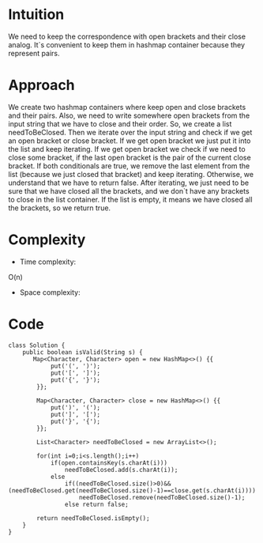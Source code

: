 # Intuition
<!-- Describe your first thoughts on how to solve this problem. -->
We need to keep the correspondence with open brackets and their close analog. It`s convenient to keep them in hashmap container because they represent pairs. 
# Approach
<!-- Describe your approach to solving the problem. -->
We create two hashmap containers where keep open and close brackets and their pairs. Also, we need to write somewhere open brackets from the input string that we have to close and their order. So, we create a list needToBeClosed. Then we iterate over the input string and check if we get an open bracket or close bracket. If we get open bracket we just put it into the list and keep iterating. If we get open bracket we check if we need to close some bracket, if the last open bracket is the pair of the current close bracket. If both conditionals are true, we remove the last element from the list (because we just closed that bracket) and keep iterating. Otherwise, we understand that we have to return false. After iterating, we just need to be sure that we have closed all the brackets, and we don`t have any brackets to close in the list container. If the list is empty, it means we have closed all the brackets, so we return true. 
# Complexity
- Time complexity:
<!-- Add your time complexity here, e.g. $$O(n)$$ -->
O(n)
- Space complexity:
<!-- Add your space complexity here, e.g. $$O(n)$$ -->

# Code
```
class Solution {
    public boolean isValid(String s) {
       Map<Character, Character> open = new HashMap<>() {{
            put('(', ')');
            put('[', ']');
            put('{', '}');
        }};

        Map<Character, Character> close = new HashMap<>() {{
            put(')', '(');
            put(']', '[');
            put('}', '{');
        }};

        List<Character> needToBeClosed = new ArrayList<>();

        for(int i=0;i<s.length();i++)
            if(open.containsKey(s.charAt(i)))
                needToBeClosed.add(s.charAt(i));
            else
                if((needToBeClosed.size()>0)&&(needToBeClosed.get(needToBeClosed.size()-1)==close.get(s.charAt(i))))
                    needToBeClosed.remove(needToBeClosed.size()-1);
                else return false;

        return needToBeClosed.isEmpty();
    }
}
```